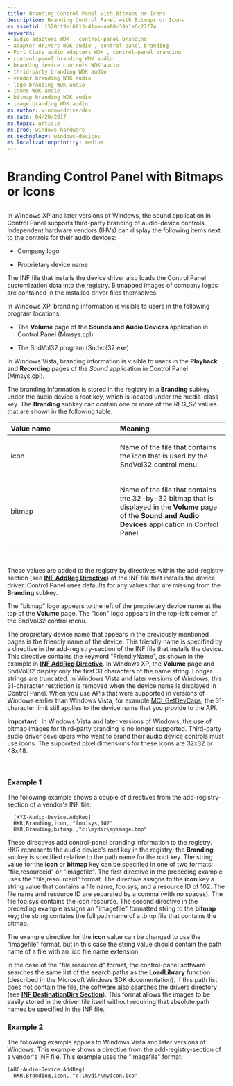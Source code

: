 ```yaml
---
title: Branding Control Panel with Bitmaps or Icons
description: Branding Control Panel with Bitmaps or Icons
ms.assetid: 1520cf9e-6813-41aa-aa88-39a1a6c27f74
keywords:
- audio adapters WDK , control-panel branding
- adapter drivers WDK audio , control-panel branding
- Port Class audio adapters WDK , control-panel branding
- control-panel branding WDK audio
- branding device controls WDK audio
- thrid-party branding WDK audio
- vendor branding WDK audio
- logo branding WDK audio
- icons WDK audio
- bitmap branding WDK audio
- image branding WDK audio
ms.author: windowsdriverdev
ms.date: 04/20/2017
ms.topic: article
ms.prod: windows-hardware
ms.technology: windows-devices
ms.localizationpriority: medium
---
```


# Branding Control Panel with Bitmaps or Icons


## <span id="control_panel_branding_by_vendors"></span><span id="CONTROL_PANEL_BRANDING_BY_VENDORS"></span>


In Windows XP and later versions of Windows, the sound application in Control Panel supports third-party branding of audio-device controls. Independent hardware vendors (IHVs) can display the following items next to the controls for their audio devices:

-   Company logo

-   Proprietary device name

The INF file that installs the device driver also loads the Control Panel customization data into the registry. Bitmapped images of company logos are contained in the installed driver files themselves.

In Windows XP, branding information is visible to users in the following program locations:

-   The **Volume** page of the **Sounds and Audio Devices** application in Control Panel (Mmsys.cpl)

-   The SndVol32 program (Sndvol32.exe)

In Windows Vista, branding information is visible to users in the **Playback** and **Recording** pages of the *Sound* application in Control Panel (Mmsys.cpl).

The branding information is stored in the registry in a **Branding** subkey under the audio device's root key, which is located under the media-class key. The **Branding** subkey can contain one or more of the REG\_SZ values that are shown in the following table.

<table>
<colgroup>
<col width="50%" />
<col width="50%" />
</colgroup>
<thead>
<tr class="header">
<th align="left">Value name</th>
<th align="left">Meaning</th>
</tr>
</thead>
<tbody>
<tr class="odd">
<td align="left"><p>icon</p></td>
<td align="left"><p>Name of the file that contains the icon that is used by the SndVol32 control menu.</p></td>
</tr>
<tr class="even">
<td align="left"><p>bitmap</p></td>
<td align="left"><p>Name of the file that contains the 32-by-32 bitmap that is displayed in the <strong>Volume</strong> page of the <strong>Sound and Audio Devices</strong> application in Control Panel.</p></td>
</tr>
</tbody>
</table>

 

These values are added to the registry by directives within the add-registry-section (see [**INF AddReg Directive**](https://msdn.microsoft.com/library/windows/hardware/ff546320)) of the INF file that installs the device driver. Control Panel uses defaults for any values that are missing from the **Branding** subkey.

The "bitmap" logo appears to the left of the proprietary device name at the top of the **Volume** page. The "icon" logo appears in the top-left corner of the SndVol32 control menu.

The proprietary device name that appears in the previously mentioned pages is the friendly name of the device. This friendly name is specified by a directive in the add-registry-section of the INF file that installs the device. This directive contains the keyword "FriendlyName", as shown in the example in [**INF AddReg Directive**](https://msdn.microsoft.com/library/windows/hardware/ff546320). In Windows XP, the **Volume** page and SndVol32 display only the first 31 characters of the name string. Longer strings are truncated. In Windows Vista and later versions of Windows, this 31-character restriction is removed when the device name is displayed in Control Panel. When you use APIs that were supported in versions of Windows earlier than Windows Vista, for example [MCI\_GetDevCaps](http://go.microsoft.com/fwlink/p/?linkid=149692), the 31-character limit still applies to the device name that you provide to the API.

**Important**   In Windows Vista and later versions of Windows, the use of bitmap images for third-party branding is no longer supported. Third-party audio driver developers who want to brand their audio device controls must use icons. The supported pixel dimensions for these icons are 32x32 or 48x48.

 

### <span id="Example_1"></span><span id="example_1"></span><span id="EXAMPLE_1"></span>Example 1

The following example shows a couple of directives from the add-registry-section of a vendor's INF file:

```
  [XYZ-Audio-Device.AddReg]
  HKR,Branding,icon,,"foo.sys,102"
  HKR,Branding,bitmap,,"c:\mydir\myimage.bmp"
```

These directives add control-panel branding information to the registry. HKR represents the audio device's root key in the registry; the **Branding** subkey is specified relative to the path name for the root key. The string value for the **icon** or **bitmap** key can be specified in one of two formats: "file,resourceid" or "imagefile". The first directive in the preceding example uses the "file,resourceid" format. The directive assigns to the **icon** key a string value that contains a file name, foo.sys, and a resource ID of 102. The file name and resource ID are separated by a comma (with no spaces). The file foo.sys contains the icon resource. The second directive in the preceding example assigns an "imagefile" formatted string to the **bitmap** key; the string contains the full path name of a .bmp file that contains the bitmap.

The example directive for the **icon** value can be changed to use the "imagefile" format, but in this case the string value should contain the path name of a file with an .ico file name extension.

In the case of the "file,resourceid" format, the control-panel software searches the same list of the search paths as the **LoadLibrary** function (described in the Microsoft Windows SDK documentation). If this path list does not contain the file, the software also searches the drivers directory (see [**INF DestinationDirs Section**](https://msdn.microsoft.com/library/windows/hardware/ff547383)). This format allows the images to be easily stored in the driver file itself without requiring that absolute path names be specified in the INF file.

### <span id="example_2"></span><span id="EXAMPLE_2"></span> Example 2

The following example applies to Windows Vista and later versions of Windows. This example shows a directive from the add-registry-section of a vendor's INF file. This example uses the "imagefile" format:

```
[ABC-Audio-Device.AddReg]
  HKR,Branding,icon,,"c:\mydir\myicon.ico"
```

 

 




